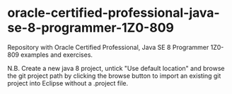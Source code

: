 # oracle-certified-professional-java-se-8-programmer-1Z0-809
Repository with Oracle Certified Professional, Java SE 8 Programmer 1Z0-809 examples and exercises.

N.B. Create a new java 8 project, untick "Use default location" and browse the git project path by clicking the browse button to import an existing git project into Eclipse without a .project file.
